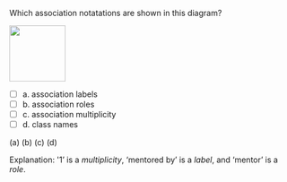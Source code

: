<panel header=":lock::key: Which association notations are shown?">
<question>

Which association notatations are shown in this diagram?

<img src="{{baseUrl}}/modeling/modelingStructures/classDiagramsIntermediate/images/professorStudent.png" height="100" />
<p/>

- [ ] a. association labels
- [ ] b. association roles
- [ ] c. association multiplicity
- [ ] d. class names

<div slot="answer">

(a) (b) (c) (d)

Explanation: '1’ is a _multiplicity_, ‘mentored by’ is a _label_, and ‘mentor’ is a _role_.

</div>
</question>
</panel>
